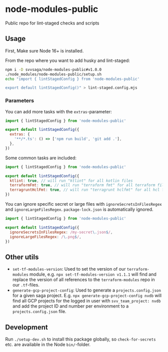 # node-modules-public

Public repo for lint-staged checks and scripts

## Usage

First, Make sure Node 16+ is installed.

From the repo where you want to add husky and lint-staged:

```bash
npm i -D svvsaga/node-modules-public#v1.0.0
./node_modules/node-modules-public/setup.sh
echo "import { lintStagedConfig } from 'node-modules-public'

export default lintStagedConfig()" > lint-staged.config.mjs
```

### Parameters

You can add more tasks with the `extras`-parameter:

```javascript
import { lintStagedConfig } from 'node-modules-public'

export default lintStagedConfig({
  extras: {
    '**/*.ts': () => ['npm run build', 'git add .'],
  },
})
```

Some common tasks are included:

```javascript
import { lintStagedConfig } from 'node-modules-public'

export default lintStagedConfig({
  ktlint: true, // will run "ktlint" for all kotlin files
  terraformFmt: true, // will run "terraform fmt" for all terraform files
  terragruntHclFmt: true, // will run "terragrunt hclfmt" for all hcl files
})
```

You can ignore specific secret or large files with `ignoreSecretsInFilesRegex` and `ignoreLargeFilesRegex`. `package-lock.json` is automatically ignored.

```javascript
import { lintStagedConfig } from 'node-modules-public'

export default lintStagedConfig({
  ignoreSecretsInFilesRegex: /my-secret\.json$/,
  ignoreLargeFilesRegex: /\.png$/,
})
```

## Other utils

- `set-tf-modules-version`: Used to set the version of our `terraform-modules` module, e.g. `npx set-tf-modules-version v1.1.1` will find and replace the version of all references to the `terraform-modules` repo in our `.tf`-files.
- `generate-gcp-project-config`: Used to generate a `projects.config.json` for a given saga project. E.g. `npx generate-gcp-project-config nvdb` will find all GCP projects for the logged in user with `svv_team_project: nvdb` and add the project ID and number per environment to a `projects.config.json` file.

## Development

Run `./setup-dev.sh` to install this package globally, so `check-for-secrets` etc. are available in the Node `bin/`-folder.
